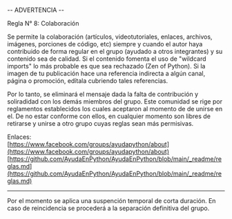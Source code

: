 -- ADVERTENCIA --

Regla N° 8: Colaboración

Se permite la colaboración (artículos, videotutoriales, enlaces, archivos,
imágenes, porciones de código, etc) siempre y cuando el autor haya contribuido
de forma regular en el grupo (ayudado a otros integrantes) y su contenido sea
de calidad.
Si el contenido fomenta el uso de "wildcard imports" lo más probable es que sea
rechazado (Zen of Python).
Si la imagen de tu publicación hace una referencia indirecta a algún canal,
página o promoción, edítala cubriendo tales referencias.

Por lo tanto, se eliminará el mensaje dada la falta de contribución y soliradidad
con los demás miembros del grupo. Este comunidad se rige por reglamentos establecidos
los cuales aceptaron al momento de de unirse en el. De no estar conforme con ellos,
en cualquier momento son libres de retirarse y unirse a otro grupo cuyas reglas sean
más permisivas.

Enlaces: \
[https://www.facebook.com/groups/ayudapython/about](https://www.facebook.com/groups/ayudapython/about) \
[https://github.com/AyudaEnPython/AyudaEnPython/blob/main/_readme/reglas.md](https://github.com/AyudaEnPython/AyudaEnPython/blob/main/_readme/reglas.md)

---
Por el momento se aplica una suspención temporal de corta duración. En caso de
reincidencia se procederá a la separación definitiva del grupo.

